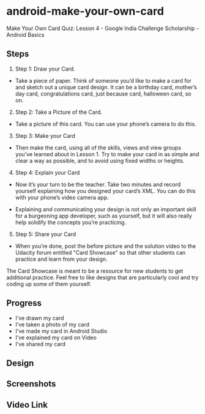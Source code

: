 # android-make-your-own-card
Make Your Own Card Quiz: Lesson 4 - Google India Challenge Scholarship - Android Basics

## Steps 
1. Step 1: Draw your Card.
* Take a piece of paper. Think of someone you’d like to make a card for and sketch out a unique card design. It can be a birthday card, mother’s day card, congratulations card, just because card, halloween card, so on.

2. Step 2: Take a Picture of the Card.
* Take a picture of this card. You can use your phone’s camera to do this.

3. Step 3: Make your Card
* Then make the card, using all of the skills, views and view groups you’ve learned about in Lesson 1. Try to make your card in as simple and clear a way as possible, and to avoid using fixed widths or heights.

4. Step 4: Explain your Card
* Now it’s your turn to be the teacher. Take two minutes and record yourself explaining how you designed your card’s XML. You can do this with your phone’s video camera app.

* Explaining and communicating your design is not only an important skill for a burgeoning app developer, such as yourself, but it will also really help solidify the concepts you’re practicing.

5. Step 5: Share your Card

* When you’re done, post the before picture and the solution video to the Udacity forum entitled "Card Showcase" so that other students can practice and learn from your design.


The Card Showcase is meant to be a resource for new students to get additional practice. Feel free to like designs that are particularly cool and try coding up some of them yourself.


## Progress

* I've drawn my card
* I've taken a photo of my card
* I've made my card in Android Studio
* I've explained my card on Video
* I've shared my card

## Design

## Screenshots

## Video Link
